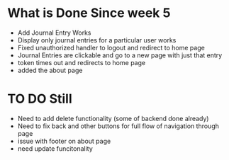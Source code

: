 # What is Done Since week 5
- Add Journal Entry Works
- Display only journal entries for a particular user works
- Fixed unauthorized handler to logout and redirect to home page 
- Journal Entries are clickable and go to a new page with just that entry 
- token times out and redirects to home page 
- added the about page


# TO DO Still
- Need to add delete functionality (some of backend done already)
- Need to fix back and other buttons for full flow of navigation through page
- issue with footer on about page
- need update funcitonality 


 